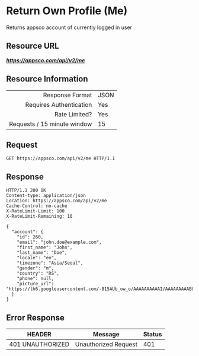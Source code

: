 # Return Own Profile (Me)

Returns appsco account of currently logged in user

## Resource URL

___https://appsco.com/api/v2/me___

## Resource Information

|                               |               |
|------------------------------:|---------------|
|Response Format                |JSON           |
|Requires Authentication        |Yes            |
|Rate Limited?                  |Yes            |
|Requests / 15 minute window    |15             |


## Request

```.http
GET https://appsco.com/api/v2/me HTTP/1.1
```

## Response

```.http
HTTP/1.1 200 OK
Content-type: application/json
Location: https://appsco.com/api/v2/me
Cache-Control: no-cache
X-RateLimit-Limit: 100
X-RateLimit-Remaining: 10

{
  "account": {
    "id": 260,
    "email": "john.doe@example.com",
    "first_name": "John",
    "last_name": "Doe",
    "locale": "en",
    "timezone": "Asia/Seoul",
    "gender": "m",
    "country": "RS",
    "phone": null,
    "picture_url": "https://lh6.googleusercontent.com/-815AUb_ow_o/AAAAAAAAAAI/AAAAAAAAABU/Rjbo9QHIkU/photo.jpg"
  }
}

```
## Error Response

|HEADER                         |Message                        |Status         |
|-------------------------------|-------------------------------|---------------|
|401 UNAUTHORIZED               |Unauthorized Request           |401            |